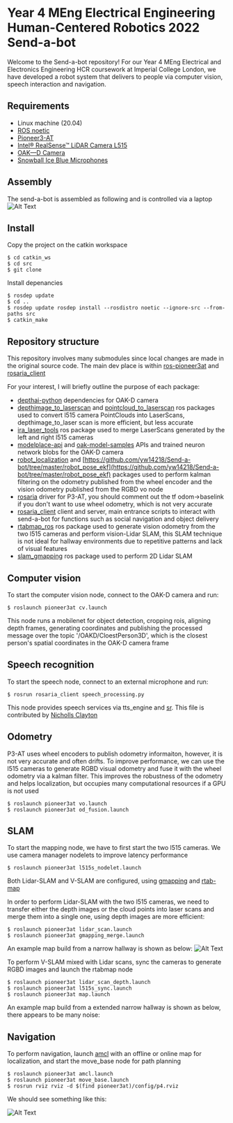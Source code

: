 # Year 4 MEng Electrical Engineering Human-Centered Robotics 2022 Send-a-bot

Welcome to the Send-a-bot repository! For our Year 4 MEng Electrical and Electronics Engineering HCR coursework at Imperial College London, we have developed a robot system that delivers to people via computer vision, speech interaction and navigation.

## Requirements

- Linux machine (20.04)
- [ROS noetic](http://wiki.ros.org/noetic)
- [Pioneer3-AT](https://www.generationrobots.com/media/Pioneer3AT-P3AT-RevA-datasheet.pdf)
- [Intel® RealSense™ LiDAR Camera L515](https://www.intelrealsense.com/lidar-camera-l515/)
- [OAK—D Camera](https://store.opencv.ai/products/oak-d)
- [Snowball Ice Blue Microphones](https://www.bluemic.com/en-gb/products/snowball/)

## Assembly

The send-a-bot is assembled as following and is controlled via a laptop
![Alt Text](https://github.com/yw14218/Send-a-bot/blob/master/doc/thumbnail_Image.jpg)

## Install
Copy the project on the catkin workspace

```
$ cd catkin_ws
$ cd src
$ git clone
```

Install depenancies

``` 
$ rosdep update
$ cd ..
$ rosdep update rosdep install --rosdistro noetic --ignore-src --from-paths src
$ catkin_make
```

## Repository structure
This repository involves many submodules since local changes are made in the original source code. The main dev place is within [ros-pioneer3at](https://github.com/yw14218/Send-a-bot/tree/master/ros-pioneer3at/launch) and [rosaria_client](https://github.com/yw14218/Send-a-bot/tree/master/rosaria_client/src)

For your interest, I will briefly outline the purpose of each package:
- [depthai-python](https://github.com/yw14218/Send-a-bot/tree/master/depthai-python) dependencies for OAK-D camera
- [depthimage_to_laserscan](https://github.com/yw14218/Send-a-bot/tree/master/depthimage_to_laserscan) and [pointcloud_to_laserscan](https://github.com/yw14218/Send-a-bot/tree/master/pointcloud_to_laserscan) ros packages used to convert l515 camera PointClouds into LaserScans, depthimage_to_laser scan is more efficient, but less accurate
- [ira_laser_tools](http://wiki.ros.org/ira_laser_tools) ros package used to merge LaserScans generated by the left and right l515 cameras
- [modelplace-api](https://github.com/yw14218/Send-a-bot/tree/master/modelplace-api) and [oak-model-samples](https://github.com/yw14218/Send-a-bot/tree/master/oak-model-samples) APIs and trained neuron network blobs for the OAK-D camera
- [robot_localization](http://docs.ros.org/en/melodic/api/robot_localization/html/index.html) and [https://github.com/yw14218/Send-a-bot/tree/master/robot_pose_ekf](https://github.com/yw14218/Send-a-bot/tree/master/robot_pose_ekf) packages used to perform kalman filtering on the odometry published from the wheel encoder and the vision odometry published from the RGBD vo node
- [rosaria](https://github.com/yw14218/Send-a-bot/tree/master/rosaria) driver for P3-AT, you should comment out the tf odom->baselink if you don't want to use wheel odometry, which is not very accurate
- [rosaria_client](https://github.com/yw14218/Send-a-bot/tree/master/rosaria_client) client and server, main entrance scripts to interact with send-a-bot for functions such as social navigation and object delivery
- [rtabmap_ros](https://github.com/yw14218/Send-a-bot/tree/master/rtabmap_ros) ros package used to generate vision odometry from the two l515 cameras and perform vision-Lidar SLAM, this SLAM technique is not ideal for hallway environments due to repetitive patterns and lack of visual features 
- [slam_gmapping](https://github.com/yw14218/Send-a-bot/tree/master/slam_gmapping) ros package used to perform 2D Lidar SLAM

## Computer vision

To start the computer vision node, connect to the OAK-D camera and run:
```
$ roslaunch pioneer3at cv.launch
```
This node runs a mobilenet for object detection, cropping rois, aligning depth frames, generating coordinates and publishing the processed message over the topic '/OAKD/CloestPerson3D', which is the closest person's spatial coordinates in the OAK-D camera frame

## Speech recognition

To start the speech node, connect to an external microphone and run:
```
$ rosrun rosaria_client speech_processing.py
```
This node provides speech services via tts_engine and [sr](https://pypi.org/project/SpeechRecognition/). This file is contributed by [Nicholls Clayton](https://github.com/yalcton)

## Odometry

P3-AT uses wheel encoders to publish odometry informaiton, however, it is not very accurate and often drifts. To improve performance, we can use the l515 cameras to generate RGBD visual odometry and fuse it with the wheel odometry via a kalman filter. This improves the robustness of the odometry and helps localization, but occupies many computational resources if a GPU is not used

```
$ roslaunch pioneer3at vo.launch
$ roslaunch pioneer3at od_fusion.launch
```

## SLAM

To start the mapping node, we have to first start the two l515 cameras. We use camera manager nodelets to improve latency performance
```
$ roslaunch pioneer3at l515s_nodelet.launch
```

Both Lidar-SLAM and V-SLAM are configured, using [gmapping](http://wiki.ros.org/gmapping) and [rtab-map](http://introlab.github.io/rtabmap/)

In order to perform Lidar-SLAM with the two l515 cameras, we need to transfer either the depth images or the cloud points into laser scans and merge them into a single one, using depth images are more efficient:
```
$ roslaunch pioneer3at lidar_scan.launch
$ roslaunch pioneer3at gmapping_merge.launch
```

An example map build from a narrow hallway is shown as below: 
![Alt Text](https://github.com/yw14218/Send-a-bot/blob/master/doc/8.png)

To perform V-SLAM mixed with Lidar scans, sync the cameras to generate RGBD images and launch the rtabmap node
```
$ roslaunch pioneer3at lidar_scan_depth.launch
$ roslaunch pioneer3at l515s_sync.launch
$ roslaunch pioneer3at map.launch
```

An example map build from a extended narrow hallway is shown as below, there appears to be many noise: 

## Navigation

To perform navigation, launch [amcl](http://wiki.ros.org/amcl) with an offline or online map for localization, and start the move_base node for path planning

```
$ roslaunch pioneer3at amcl.launch
$ roslaunch pioneer3at move_base.launch
$ rosrun rviz rviz -d $(find pioneer3at)/config/p4.rviz
```

We should see something like this:

![Alt Text](https://github.com/yw14218/Send-a-bot/blob/master/doc/2.png)


